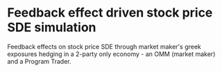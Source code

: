 # Feedback effect driven stock price SDE simulation 

Feedback effects on stock price SDE through market maker's greek exposures hedging in a 2-party only economy - an OMM (market maker) and a Program Trader.
